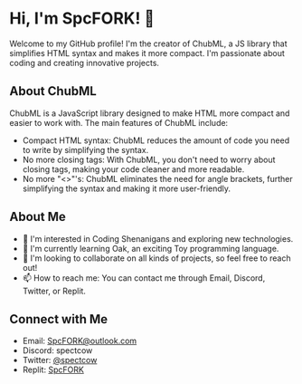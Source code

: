 # Hi, I'm SpcFORK! 👋

Welcome to my GitHub profile! I'm the creator of ChubML, a JS library that simplifies HTML syntax and makes it more compact. I'm passionate about coding and creating innovative projects.

## About ChubML

ChubML is a JavaScript library designed to make HTML more compact and easier to work with. The main features of ChubML include:

- Compact HTML syntax: ChubML reduces the amount of code you need to write by simplifying the syntax.
- No more closing tags: With ChubML, you don't need to worry about closing tags, making your code cleaner and more readable.
- No more "<>"'s: ChubML eliminates the need for angle brackets, further simplifying the syntax and making it more user-friendly.

## About Me

- 👀 I'm interested in Coding Shenanigans and exploring new technologies.
- 🌱 I'm currently learning Oak, an exciting Toy programming language.
- 💞️ I'm looking to collaborate on all kinds of projects, so feel free to reach out!
- 📫 How to reach me: You can contact me through Email, Discord, Twitter, or Replit.

## Connect with Me

- Email: [SpcFORK@outlook.com](mailto:SpcFORK@outlook.com)
- Discord: spectcow
- Twitter: [@spectcow](https://twitter.com/spectcow)
- Replit: [SpcFORK](https://replit.com/@Spcfork)

<!---
SpcFORK/SpcFORK is a ✨ special ✨ repository because its `README.md` (this file) appears on your GitHub profile.
You can click the Preview link to take a look at your changes.
--->
